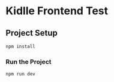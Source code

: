 # Kidlle Frontend Test

## Project Setup

```sh
npm install
```

### Run the Project

```sh
npm run dev
```

